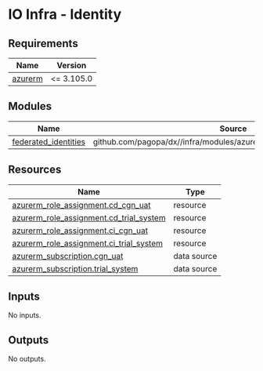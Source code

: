 # IO Infra - Identity

<!-- markdownlint-disable -->
<!-- BEGINNING OF PRE-COMMIT-TERRAFORM DOCS HOOK -->
## Requirements

| Name | Version |
|------|---------|
| <a name="requirement_azurerm"></a> [azurerm](#requirement\_azurerm) | <= 3.105.0 |

## Modules

| Name | Source | Version |
|------|--------|---------|
| <a name="module_federated_identities"></a> [federated\_identities](#module\_federated\_identities) | github.com/pagopa/dx//infra/modules/azure_federated_identity_with_github | main |

## Resources

| Name | Type |
|------|------|
| [azurerm_role_assignment.cd_cgn_uat](https://registry.terraform.io/providers/hashicorp/azurerm/latest/docs/resources/role_assignment) | resource |
| [azurerm_role_assignment.cd_trial_system](https://registry.terraform.io/providers/hashicorp/azurerm/latest/docs/resources/role_assignment) | resource |
| [azurerm_role_assignment.ci_cgn_uat](https://registry.terraform.io/providers/hashicorp/azurerm/latest/docs/resources/role_assignment) | resource |
| [azurerm_role_assignment.ci_trial_system](https://registry.terraform.io/providers/hashicorp/azurerm/latest/docs/resources/role_assignment) | resource |
| [azurerm_subscription.cgn_uat](https://registry.terraform.io/providers/hashicorp/azurerm/latest/docs/data-sources/subscription) | data source |
| [azurerm_subscription.trial_system](https://registry.terraform.io/providers/hashicorp/azurerm/latest/docs/data-sources/subscription) | data source |

## Inputs

No inputs.

## Outputs

No outputs.
<!-- END OF PRE-COMMIT-TERRAFORM DOCS HOOK -->
